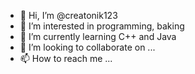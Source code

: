 - 👋 Hi, I’m @creatonik123
- 👀 I’m interested in programming, baking
- 🌱 I’m currently learning C++ and Java
- 💞️ I’m looking to collaborate on ...
- 📫 How to reach me ...

<!---
creatonik123/creatonik123 is a ✨ special ✨ repository because its `README.md` (this file) appears on your GitHub profile.
You can click the Preview link to take a look at your changes.
--->
